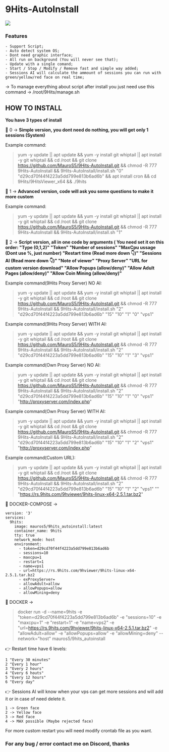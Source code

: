 # 9Hits-AutoInstall

![](https://pbs.twimg.com/profile_images/801085299988123649/RyfqK0ww_200x200.jpg)

### Features

    - Support Script;
    - Auto detect system OS;
    - Dont need graphic interface;
    - All run on background (You will never see that);
    - Update with a single comand;
    - Start / Stop / Modify / Remove fast and simple way added;
    - Sessions AI will calculate the ammount of sessions you can run with green/yellow/red face on real time;


-> To manage everything about script after install you just need use this command ->
/root/9Hits/manage.sh

## **HOW TO INSTALL**

**You have 3 types of install**

📌 0 -> **Simple version, you dont need do nothing, you will get only 1 sessions (System)**

Example command:

>yum -y update || apt update && yum -y install git whiptail || apt install -y git whiptail && cd /root && git clone https://github.com/MauroS5/9Hits-AutoInstall.git && chmod -R 777 9Hits-AutoInstall && 9Hits-AutoInstall/install.sh "0" "d29cd70f44f4223a5dd799e813b6ad6b" && apt install cron && cd 9Hits/9HitsViewer_x64 && ./9hits

📌 1 -> **Advanced version, code will ask you some questions to make it more custom**

Example command:

>yum -y update || apt update && yum -y install git whiptail || apt install -y git whiptail && cd /root && git clone https://github.com/MauroS5/9Hits-AutoInstall.git && chmod -R 777 9Hits-AutoInstall && 9Hits-AutoInstall/install.sh "1"

📌 2 -> **Script version, all in one code by arguments ( You need set it on this order: "Type (0,1,2)" "Token" "Number of sessions" "MaxCpu ussage (Dont use %, just number) "Restart time (Read more down 👇)" "Sessions AI (Read more down 👇)" "Note of viewer" "Proxy Server" "URL for custom version download" "Allow Popups (allow/deny)" "Allow Adult Pages (allow/deny)" "Allow Coin Mining (allow/deny)"**

Example command(9Hits Proxy Server) NO AI:

>yum -y update || apt update && yum -y install git whiptail || apt install -y git whiptail && cd /root && git clone https://github.com/MauroS5/9Hits-AutoInstall.git && chmod -R 777 9Hits-AutoInstall && 9Hits-AutoInstall/install.sh "2" "d29cd70f44f4223a5dd799e813b6ad6b" "15" "10" "1" "0" "vps1"

Example command(9Hits Proxy Server) WITH AI:

>yum -y update || apt update && yum -y install git whiptail || apt install -y git whiptail && cd /root && git clone https://github.com/MauroS5/9Hits-AutoInstall.git && chmod -R 777 9Hits-AutoInstall && 9Hits-AutoInstall/install.sh "2" "d29cd70f44f4223a5dd799e813b6ad6b" "15" "10" "1" "3" "vps1"

Example command(Own Proxy Server) NO AI:

>yum -y update || apt update && yum -y install git whiptail || apt install -y git whiptail && cd /root && git clone https://github.com/MauroS5/9Hits-AutoInstall.git && chmod -R 777 9Hits-AutoInstall && 9Hits-AutoInstall/install.sh "2" "d29cd70f44f4223a5dd799e813b6ad6b" "15" "10" "1" "0" "vps1" "http://proxyserver.com/index.php"

Example command(Own Proxy Server) WITH AI:

>yum -y update || apt update && yum -y install git whiptail || apt install -y git whiptail && cd /root && git clone https://github.com/MauroS5/9Hits-AutoInstall.git && chmod -R 777 9Hits-AutoInstall && 9Hits-AutoInstall/install.sh "2" "d29cd70f44f4223a5dd799e813b6ad6b" "15" "10" "1" "2" "vps1" "http://proxyserver.com/index.php"

Example command(Custom URL):

>yum -y update || apt update && yum -y install git whiptail || apt install -y git whiptail && cd /root && git clone https://github.com/MauroS5/9Hits-AutoInstall.git && chmod -R 777 9Hits-AutoInstall && 9Hits-AutoInstall/install.sh "2" "d29cd70f44f4223a5dd799e813b6ad6b" "15" "10" "1" "2" "vps1" "" "https://rs.9hits.com/9hviewer/9hits-linux-x64-2.5.1.tar.bz2"

📌 DOCKER-COMPOSE ->

    version: '3'
    services:
      9hits:
        image: mauros5/9hits_autoinstall:latest
        container_name: 9hits
        tty: true
        network_mode: host
        environment:
          - token=d29cd70f44f4223a5dd799e813b6ad6b
          - sessions=10
          - maxcpu=1
          - restart=1
          - name=vps1
          - url=https://rs.9hits.com/9hviewer/9hits-linux-x64-2.5.1.tar.bz2
          - exProxyServer=
          - allowAdult=allow
          - allowPopups=allow
          - allowMining=deny

📌 DOCKER ->

>docker run -d --name=9hits -e "token=d29cd70f44f4223a5dd799e813b6ad6b" -e "sessions=10" -e "maxcpu=1" -e "restart=1" -e "name=vps2" -e "url=https://rs.9hits.com/9hviewer/9hits-linux-x64-2.5.1.tar.bz2" -e "allowAdult=allow" -e "allowPopups=allow" -e "allowMining=deny" --network="host" mauros5/9hits_autoinstall

👉 Restart time have 6 levels:

    1 "Every 30 minutes"
    2 "Every 1 hour"
    3 "Every 2 hours"
    4 "Every 6 houts" 
    5 "Every 12 hours"
    6 "Every day"

👉 Sessions AI will know when your vps can get more sessions and will add it or in case of need delete it.

    1 -> Green face
    2 -> Yellow face
    3 -> Red face
    4 -> MAX possible (Maybe rejected face)

For more custom restart you will need modify crontab file as you want.

### For any bug / error contact me on Discord, thanks
